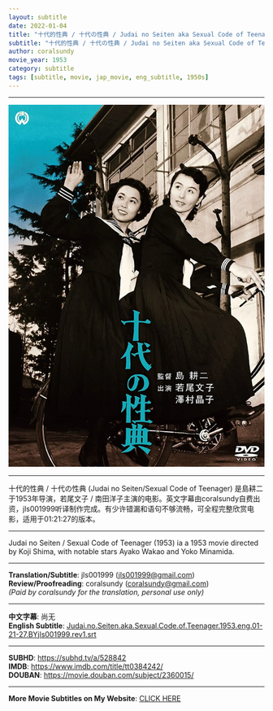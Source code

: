 ```yaml
---
layout: subtitle
date: 2022-01-04
title: "十代的性典 / 十代の性典 / Judai no Seiten aka Sexual Code of Teenager 1953 Subtitle (English)"
subtitle: "十代的性典 / 十代の性典 / Judai no Seiten aka Sexual Code of Teenager 1953 Subtitle (English)"
author: coralsundy
movie_year: 1953
category: subtitle
tags: [subtitle, movie, jap_movie, eng_subtitle, 1950s]
---
```


------

<img src="../assets/tt0384242.jpg" alt="tt0384242_cover_art" />

------

十代的性典 / 十代の性典 (Judai no Seiten/Sexual Code of Teenager) 是島耕二于1953年导演，若尾文子 / 南田洋子主演的电影。英文字幕由coralsundy自费出资，jls001999听译制作完成。有少许错漏和语句不够流畅，可全程完整欣赏电影，适用于01:21:27的版本。

------

Judai no Seiten / Sexual Code of Teenager (1953) ia a 1953 movie directed by Koji Shima, with notable stars Ayako Wakao and Yoko Minamida.

------

**Translation/Subtitle**: jls001999 (jls001999@gmail.com)<br>
**Review/Proofreading**: coralsundy (coralsundy@gmail.com)<br>
*(Paid by coralsundy for the translation, personal use only)*

------

**中文字幕**: 尚无<br>
**English Subtitle**: [Judai.no.Seiten.aka.Sexual.Code.of.Teenager.1953.eng.01-21-27.BYjls001999.rev1.srt](../subtitles/Judai.no.Seiten.aka.Sexual.Code.of.Teenager.1953.eng.01-21-27.BYjls001999.rev1.srt)

------

**SUBHD**: <https://subhd.tv/a/528842><br>
**IMDB**: <https://www.imdb.com/title/tt0384242/><br>
**DOUBAN**: <https://movie.douban.com/subject/2360015/>

------

**More Movie Subtitles on My Website**: <a href='{% post_url 2021-01-10-subtitles-summary-list %}'>CLICK HERE</a>


